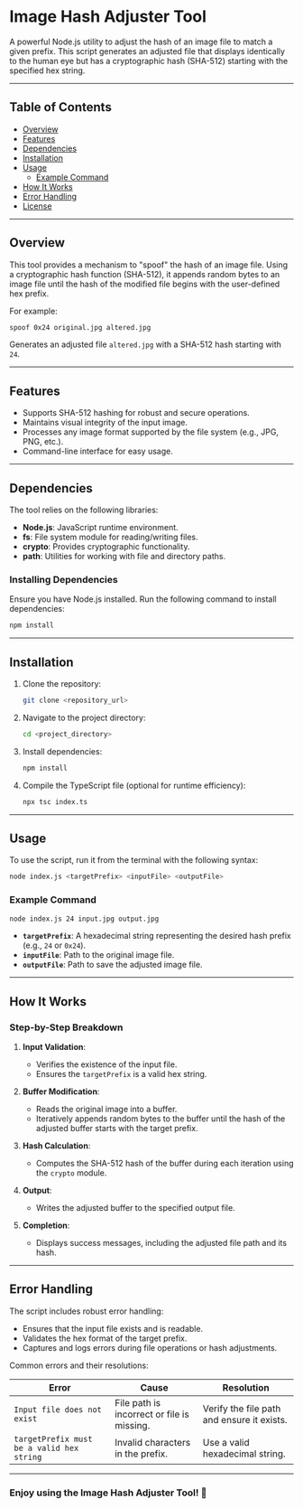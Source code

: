 # Image Hash Adjuster Tool

A powerful Node.js utility to adjust the hash of an image file to match a given prefix. This script generates an adjusted file that displays identically to the human eye but has a cryptographic hash (SHA-512) starting with the specified hex string.

---

## Table of Contents

- [Overview](#overview)
- [Features](#features)
- [Dependencies](#dependencies)
- [Installation](#installation)
- [Usage](#usage)
  - [Example Command](#example-command)
- [How It Works](#how-it-works)
- [Error Handling](#error-handling)
- [License](#license)

---

## Overview

This tool provides a mechanism to "spoof" the hash of an image file. Using a cryptographic hash function (SHA-512), it appends random bytes to an image file until the hash of the modified file begins with the user-defined hex prefix.

For example:

```bash
spoof 0x24 original.jpg altered.jpg
```
Generates an adjusted file `altered.jpg` with a SHA-512 hash starting with `24`.

---

## Features

- Supports SHA-512 hashing for robust and secure operations.
- Maintains visual integrity of the input image.
- Processes any image format supported by the file system (e.g., JPG, PNG, etc.).
- Command-line interface for easy usage.

---

## Dependencies

The tool relies on the following libraries:

- **Node.js**: JavaScript runtime environment.
- **fs**: File system module for reading/writing files.
- **crypto**: Provides cryptographic functionality.
- **path**: Utilities for working with file and directory paths.

### Installing Dependencies

Ensure you have Node.js installed. Run the following command to install dependencies:

```bash
npm install
```

---

## Installation

1. Clone the repository:

   ```bash
   git clone <repository_url>
   ```

2. Navigate to the project directory:

   ```bash
   cd <project_directory>
   ```

3. Install dependencies:

   ```bash
   npm install
   ```

4. Compile the TypeScript file (optional for runtime efficiency):

   ```bash
   npx tsc index.ts
   ```

---

## Usage

To use the script, run it from the terminal with the following syntax:

```bash
node index.js <targetPrefix> <inputFile> <outputFile>
```

### Example Command

```bash
node index.js 24 input.jpg output.jpg
```

- **`targetPrefix`**: A hexadecimal string representing the desired hash prefix (e.g., `24` or `0x24`).
- **`inputFile`**: Path to the original image file.
- **`outputFile`**: Path to save the adjusted image file.

---

## How It Works

### Step-by-Step Breakdown

1. **Input Validation**:
   - Verifies the existence of the input file.
   - Ensures the `targetPrefix` is a valid hex string.

2. **Buffer Modification**:
   - Reads the original image into a buffer.
   - Iteratively appends random bytes to the buffer until the hash of the adjusted buffer starts with the target prefix.

3. **Hash Calculation**:
   - Computes the SHA-512 hash of the buffer during each iteration using the `crypto` module.

4. **Output**:
   - Writes the adjusted buffer to the specified output file.

5. **Completion**:
   - Displays success messages, including the adjusted file path and its hash.

---

## Error Handling

The script includes robust error handling:

- Ensures that the input file exists and is readable.
- Validates the hex format of the target prefix.
- Captures and logs errors during file operations or hash adjustments.

Common errors and their resolutions:

| Error                                 | Cause                                        | Resolution                                  |
|---------------------------------------|---------------------------------------------|---------------------------------------------|
| `Input file does not exist`           | File path is incorrect or file is missing.  | Verify the file path and ensure it exists. |
| `targetPrefix must be a valid hex string` | Invalid characters in the prefix.           | Use a valid hexadecimal string.            |

---

### Enjoy using the Image Hash Adjuster Tool! 🎉